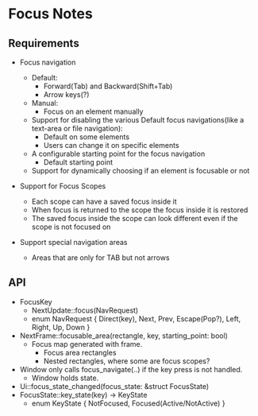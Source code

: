 # Focus Notes

## Requirements

* Focus navigation
  * Default:
    * Forward(Tab) and Backward(Shift+Tab)
    * Arrow keys(?)
  * Manual:
    * Focus on an element manually  
  * Support for disabling the various Default focus navigations(like a text-area or file navigation):
    * Default on some elements
    * Users can change it on specific elements
  * A configurable starting point for the focus navigation
    * Default starting point
  * Support for dynamically choosing if an element is focusable or not

* Support for Focus Scopes
  * Each scope can have a saved focus inside it
  * When focus is returned to the scope the focus inside it is restored
  * The saved focus inside the scope can look different even if the scope is not focused on

* Support special navigation areas
  * Areas that are only for TAB but not arrows

## API

* FocusKey
  * NextUpdate::focus(NavRequest)
  * enum NavRequest { Direct(key), Next, Prev, Escape(Pop?), Left, Right, Up, Down }
* NextFrame::focusable_area(rectangle, key, starting_point: bool)
  * Focus map generated with frame.
    * Focus area rectangles
    * Nested rectangles, where some are focus scopes?
* Window only calls focus_navigate(..) if the key press is not handled.
  * Window holds state.
* Ui::focus_state_changed(focus_state: &struct FocusState)
* FocusState::key_state(key) -> KeyState
  * enum KeyState { NotFocused, Focused(Active/NotActive) }
